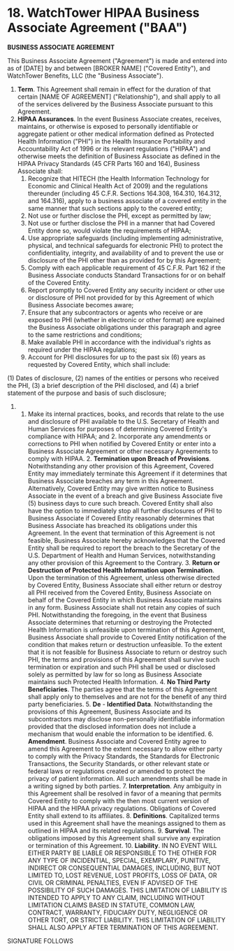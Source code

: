 # 18. WatchTower HIPAA Business Associate Agreement \("BAA"\)

**BUSINESS ASSOCIATE AGREEMENT**

This Business Associate Agreement \("Agreement"\) is made and entered into as of \[DATE\] by and between \[BROKER NAME\] \("Covered Entity"\), and WatchTower Benefits, LLC \(the "Business Associate"\).

1. **Term**.  This Agreement shall remain in effect for the duration of that certain \[NAME OF AGREEMENT\] \("Relationship"\), and shall apply to all of the services delivered by the Business Associate pursuant to this Agreement.
2. **HIPAA Assurances**.  In the event Business Associate creates, receives, maintains, or otherwise is exposed to personally identifiable or aggregate patient or other medical information defined as Protected Health Information \("PHI"\) in the Health Insurance Portability and Accountability Act of 1996 or its relevant regulations \("HIPAA"\) and otherwise meets the definition of Business Associate as defined in the HIPAA Privacy Standards \(45 CFR Parts 160 and 164\), Business Associate shall:
   1. Recognize that HITECH \(the Health Information Technology for Economic and Clinical Health Act of 2009\) and the regulations thereunder \(including 45 C.F.R. Sections 164.308, 164.310, 164.312, and 164.316\), apply to a business associate of a covered entity in the same manner that such sections apply to the covered entity;
   2. Not use or further disclose the PHI, except as permitted by law;
   3. Not use or further disclose the PHI in a manner that had Covered Entity done so, would violate the requirements of HIPAA;
   4. Use appropriate safeguards \(including implementing administrative, physical, and technical safeguards for electronic PHI\) to protect the confidentiality, integrity, and availability of and to prevent the use or disclosure of the PHI other than as provided for by this Agreement;
   5. Comply with each applicable requirement of 45 C.F.R. Part 162 if the Business Associate conducts Standard Transactions for or on behalf of the Covered Entity.
   6. Report promptly to Covered Entity any security incident or other use or disclosure of PHI not provided for by this Agreement of which Business Associate becomes aware;
   7. Ensure that any subcontractors or agents who receive or are exposed to PHI \(whether in electronic or other format\) are explained the Business Associate obligations under this paragraph and agree to the same restrictions and conditions;
   8. Make available PHI in accordance with the individual's rights as required under the HIPAA regulations;
   9. Account for PHI disclosures for up to the past six \(6\) years as requested by Covered Entity, which shall include:

\(1\) Dates of disclosure, \(2\) names of the entities or persons who received the PHI, \(3\) a brief description of the PHI disclosed, and \(4\) a brief statement of the purpose and basis of such disclosure;

1. 1. Make its internal practices, books, and records that relate to the use and disclosure of PHI available to the U.S. Secretary of Health and Human Services for purposes of determining Covered Entity's compliance with HIPAA; and 2. Incorporate any amendments or corrections to PHI when notified by Covered Entity or enter into a Business Associate Agreement or other necessary Agreements to comply with HIPAA. 2. **Termination upon Breach of Provisions**. Notwithstanding any other provision of this Agreement, Covered Entity may immediately terminate this Agreement if it determines that Business Associate breaches any term in this Agreement. Alternatively, Covered Entity may give written notice to Business Associate in the event of a breach and give Business Associate five \(5\) business days to cure such breach. Covered Entity shall also have the option to immediately stop all further disclosures of PHI to Business Associate if Covered Entity reasonably determines that Business Associate has breached its obligations under this Agreement. In the event that termination of this Agreement is not feasible, Business Associate hereby acknowledges that the Covered Entity shall be required to report the breach to the Secretary of the U.S. Department of Health and Human Services, notwithstanding any other provision of this Agreement to the Contrary. 3. **Return or Destruction of Protected Health Information upon Termination**. Upon the termination of this Agreement, unless otherwise directed by Covered Entity, Business Associate shall either return or destroy all PHI received from the Covered Entity, Business Associate on behalf of the Covered Entity in which Business Associate maintains in any form. Business Associate shall not retain any copies of such PHI. Notwithstanding the foregoing, in the event that Business Associate determines that returning or destroying the Protected Health Information is unfeasible upon termination of this Agreement, Business Associate shall provide to Covered Entity notification of the condition that makes return or destruction unfeasible. To the extent that it is not feasible for Business Associate to return or destroy such PHI, the terms and provisions of this Agreement shall survive such termination or expiration and such PHI shall be used or disclosed solely as permitted by law for so long as Business Associate maintains such Protected Health Information. 4. **No Third Party Beneficiaries**. The parties agree that the terms of this Agreement shall apply only to themselves and are not for the benefit of any third party beneficiaries. 5. **De** - **Identified Data**. Notwithstanding the provisions of this Agreement, Business Associate and its subcontractors may disclose non-personally identifiable information provided that the disclosed information does not include a mechanism that would enable the information to be identified. 6. **Amendment**. Business Associate and Covered Entity agree to amend this Agreement to the extent necessary to allow either party to comply with the Privacy Standards, the Standards for Electronic Transactions, the Security Standards, or other relevant state or federal laws or regulations created or amended to protect the privacy of patient information. All such amendments shall be made in a writing signed by both parties. 7. **Interpretation**. Any ambiguity in this Agreement shall be resolved in favor of a meaning that permits Covered Entity to comply with the then most current version of HIPAA and the HIPAA privacy regulations. Obligations of Covered Entity shall extend to its affiliates. 8. **Definitions**. Capitalized terms used in this Agreement shall have the meanings assigned to them as outlined in HIPAA and its related regulations. 9. **Survival**. The obligations imposed by this Agreement shall survive any expiration or termination of this Agreement. 10. **Liability**. IN NO EVENT WILL EITHER PARTY BE LIABLE OR RESPONSIBLE TO THE OTHER FOR ANY TYPE OF INCIDENTIAL, SPECIAL, EXEMPLARY, PUNITIVE, INDIRECT OR CONSEQUENTIAL DAMAGES, INCLUDING, BUT NOT LIMITED TO, LOST REVENUE, LOST PROFITS, LOSS OF DATA, OR CIVIL OR CRIMINAL PENALTIES, EVEN IF ADVISED OF THE POSSIBILITY OF SUCH DAMAGES. THIS LIMITATION OF LIABILITY IS INTENDED TO APPLY TO ANY CLAIM, INCLUDING WITHOUT LIMITATION CLAIMS BASED IN STATUTE, COMMON LAW, CONTRACT, WARRANTY, FIDUCIARY DUTY, NEGLIGENCE OR OTHER TORT, OR STRICT LIABILITY. THIS LIMITATION OF LIABILITY SHALL ALSO APPLY AFTER TERMINATION OF THIS AGREEMENT.

SIGNATURE FOLLOWS

